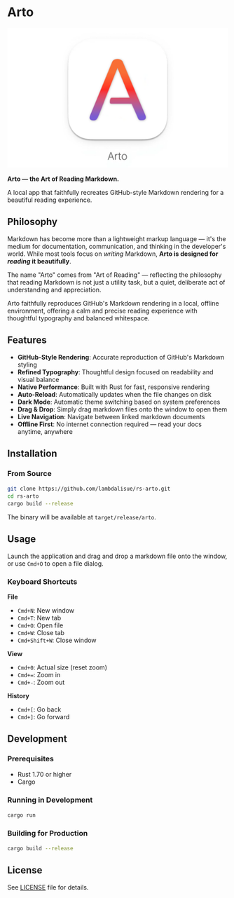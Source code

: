 # Arto

![Arto](extras/arto-header.png)

**Arto — the Art of Reading Markdown.**

A local app that faithfully recreates GitHub-style Markdown rendering for a beautiful reading experience.

## Philosophy

Markdown has become more than a lightweight markup language — it's the medium for documentation, communication, and thinking in the developer's world. While most tools focus on *writing* Markdown, **Arto is designed for *reading* it beautifully**.

The name "Arto" comes from "Art of Reading" — reflecting the philosophy that reading Markdown is not just a utility task, but a quiet, deliberate act of understanding and appreciation.

Arto faithfully reproduces GitHub's Markdown rendering in a local, offline environment, offering a calm and precise reading experience with thoughtful typography and balanced whitespace.

## Features

- **GitHub-Style Rendering**: Accurate reproduction of GitHub's Markdown styling
- **Refined Typography**: Thoughtful design focused on readability and visual balance
- **Native Performance**: Built with Rust for fast, responsive rendering
- **Auto-Reload**: Automatically updates when the file changes on disk
- **Dark Mode**: Automatic theme switching based on system preferences
- **Drag & Drop**: Simply drag markdown files onto the window to open them
- **Live Navigation**: Navigate between linked markdown documents
- **Offline First**: No internet connection required — read your docs anytime, anywhere

## Installation

### From Source

```bash
git clone https://github.com/lambdalisue/rs-arto.git
cd rs-arto
cargo build --release
```

The binary will be available at `target/release/arto`.

## Usage

Launch the application and drag and drop a markdown file onto the window, or use `Cmd+O` to open a file dialog.

### Keyboard Shortcuts

**File**
- `Cmd+N`: New window
- `Cmd+T`: New tab
- `Cmd+O`: Open file
- `Cmd+W`: Close tab
- `Cmd+Shift+W`: Close window

**View**
- `Cmd+0`: Actual size (reset zoom)
- `Cmd+=`: Zoom in
- `Cmd+-`: Zoom out

**History**
- `Cmd+[`: Go back
- `Cmd+]`: Go forward

## Development

### Prerequisites

- Rust 1.70 or higher
- Cargo

### Running in Development

```bash
cargo run
```

### Building for Production

```bash
cargo build --release
```

## License

See [LICENSE](LICENSE) file for details.
